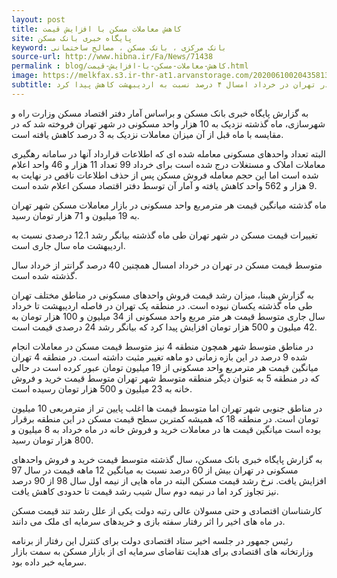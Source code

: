 ```yaml
---
layout: post
title: کاهش معاملات مسکن با افزایش قیمت
site: پایگاه خبری بانک مسکن
keyword: بانک مرکزی ، بانک مسکن ، مصالح ساختمانی
source-url: http://www.hibna.ir/Fa/News/71438
permalink : blog/کاهش-معاملات-مسکن-با-افزایش-قیمت.html
image: https://melkfax.s3.ir-thr-at1.arvanstorage.com/202006100204358139_Orig.jpg
subtitle: معاملات خرید و فروش آپارتمان در تهران در خرداد امسال ۴ درصد نسبت به اردیبهشت کاهش پیدا کرد.
---
```

به گزارش پایگاه خبری بانک مسکن و براساس آمار دفتر اقتصاد مسکن وزارت راه و شهرسازی، ماه گذشته نزدیک به 10 هزار واحد مسکونی در شهر تهران فروخته شد که در مقایسه با ماه قبل از آن میزان معاملات نزدیک به 3 درصد کاهش یافته است.

البته تعداد واحدهای مسکونی معامله شده ای که اطلاعات قرارداد آنها در سامانه رهگیری معاملات املاک و مستغلات درج شده است برای خرداد 99 تعداد 11 هزار و 46 واحد اعلام شده است اما این حجم معامله فروش مسکن پس از حذف اطلاعات ناقص در نهایت به 9 هزار و 562 واحد کاهش یافته و آمار آن توسط دفتر اقتصاد مسکن اعلام شده است.

ماه گذشته میانگین قیمت هر مترمربع واحد مسکونی در بازار معاملات مسکن شهر تهران به 19 میلیون و 71 هزار تومان رسید.

تغییرات قیمت مسکن در شهر تهران طی ماه گذشته بیانگر رشد 12.1 درصدی نسبت به اردیبهشت ماه سال جاری است.

متوسط قیمت مسکن در تهران در خرداد امسال همچنین 40 درصد گرانتر از خرداد سال گذشته شده است.

به گزارش هیبنا،‌ میزان رشد قیمت فروش واحدهای مسکونی در مناطق مختلف تهران طی ماه گذشته یکسان نبوده است. در منطقه یک تهران در فاصله اردیبهشت تا خرداد سال جاری متوسط قیمت هر متر مربع واحد مسکونی از 34 میلیون و 100 هزار تومان به 42 میلیون و 500 هزار تومان افزایش پیدا کرد که بیانگر رشد 24 درصدی قیمت است.

در مناطق متوسط شهر همچون منطقه 4 نیز متوسط قیمت مسکن در معاملات انجام شده 9 درصد در این بازه زمانی دو ماهه تغییر مثبت داشته است. در منطقه 4 تهران میانگین قیمت هر مترمربع واحد مسکونی از 19 میلیون تومان عبور کرده است در حالی که در منطقه 5 به عنوان دیگر منطقه متوسط شهر تهران متوسط قیمت خرید و فروش خانه به 23 میلیون و 500 هزار تومان رسیده است.

در مناطق جنوبی شهر تهران اما متوسط قیمت ها اغلب پایین تر از مترمربعی 10 میلیون تومان است. در منطقه 18 که همیشه کمترین سطح قیمت مسکن در این منطقه برقرار بوده است میانگین قیمت ها در معاملات خرید و فروش خانه در ماه خرداد به 8 میلیون و 800 هزار تومان رسید.

به گزارش پایگاه خبری بانک مسکن، سال گذشته متوسط قیمت خرید و فروش واحدهای مسکونی در تهران بیش از 60 درصد نسبت به میانگین 12 ماهه قیمت در سال 97 افزایش یافت. نرخ رشد قیمت مسکن البته در ماه هایی از نیمه اول سال 98 از 90 درصد نیز تجاوز کرد اما در نیمه دوم سال شیب رشد قیمت تا حدودی کاهش یافت.

کارشناسان اقتصادی و حتی مسولان عالی رتبه دولت یکی از علل رشد تند قیمت مسکن در ماه های اخیر را اثر رفتار سفته بازی و خریدهای سرمایه ای ملک می دانند.

رئیس جمهور در جلسه اخیر ستاد اقتصادی دولت برای کنترل این رفتار از برنامه وزارتخانه های اقتصادی برای هدایت تقاضای سرمایه ای از بازار مسکن به سمت بازار سرمایه خبر داده بود.